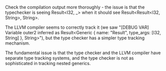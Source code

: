 Check the compilation output more thoroughly - the issue is that the typechecker is seeing Result<I32, _> when it should see Result<Result<I32, String>, String>.

The LLVM compiler seems to correctly track it (we saw "[DEBUG VAR] Variable outer2 inferred as Result<Generic { name: \"Result\", type_args: [I32, String] }, String>"), but the type checker has a simpler type tracking mechanism.

The fundamental issue is that the type checker and the LLVM compiler have separate type tracking systems, and the type checker is not as sophisticated in tracking nested generics.
